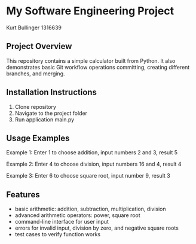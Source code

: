# My Software Engineering Project

Kurt Bullinger
1316639

## Project Overview
This repository contains a simple calculator built from Python. It also demonstrates
basic Git workflow operations committing, creating different branches, and merging.

## Installation Instructions
1. Clone repository
2. Navigate to the project folder
3. Run application main.py

## Usage Examples
Example 1:
Enter 1 to choose addition, input numbers 2 and 3, result 5

Example 2:
Enter 4 to choose division, input numbers 16 and 4, result 4

Example 3:
Enter 6 to choose square root, input number 9, result 3

## Features
- basic arithmetic: addition, subtraction, multiplication, division
- advanced arithmetic operators: power, square root
- command-line interface for user input
- errors for invalid input, division by zero, and negative square roots
- test cases to verify function works
